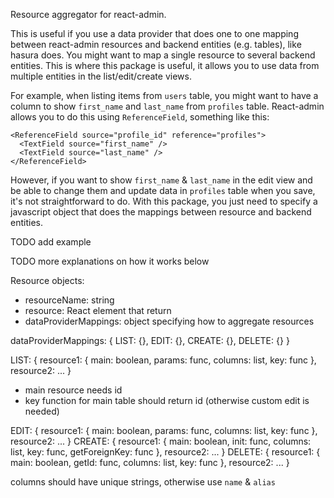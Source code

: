 Resource aggregator for react-admin.

This is useful if you use a data provider that does one to one mapping between
react-admin resources and backend entities (e.g. tables), like hasura does.
You might want to map a single resource to several backend entities. This is
where this package is useful, it allows you to use data from multiple entities
in the list/edit/create views.

For example, when listing items from `users` table, you might want to have a
column to show `first_name` and `last_name` from `profiles` table. React-admin
allows you to do this using `ReferenceField`, something like this:
```
<ReferenceField source="profile_id" reference="profiles">
  <TextField source="first_name" />
  <TextField source="last_name" />
</ReferenceField>
```

However, if you want to show `first_name` & `last_name` in the edit view
and be able to change them and update data in `profiles` table when you save,
it's not straightforward to do. With this package, you just need to specify a
javascript object that does the mappings between resource and backend entities.

TODO add example

TODO more explanations on how it works below

Resource objects:
 * resourceName: string
 * resource: React element that return <Resource>
 * dataProviderMappings: object specifying how to aggregate resources

dataProviderMappings: { LIST: {}, EDIT: {}, CREATE: {}, DELETE: {} }

LIST: { resource1: { main: boolean, params: func, columns: list, key: func }, resource2: ... }
  * main resource needs id
  * key function for main table should return id (otherwise custom edit is needed)

EDIT: { resource1: { main: boolean, params: func, columns: list, key: func }, resource2: ... }
CREATE: { resource1: { main: boolean, init: func, columns: list, key: func, getForeignKey: func }, resource2: ... }
DELETE: { resource1: { main: boolean, getId: func, columns: list, key: func }, resource2: ... }

columns should have unique strings, otherwise use `name` & `alias`

